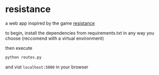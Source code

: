# resistance

a web app inspired by the game [resistance](https://en.wikipedia.org/wiki/The_Resistance_(game))

to begin, install the dependencies from requirements.txt in any way you choose (reccomend with a virtual environment)

then execute
```python
python routes.py
```
and vist ```localhost:5000``` in your browser

